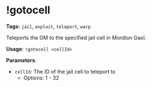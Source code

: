 # !gotocell

**Tags:** `jail`, `exploit`, `teleport`, `warp`

Teleports the GM to the specified jail cell in Mordion Gaol.

**Usage**: `!gotocell <cellId>`

**Parameters**:
- `cellId`: The ID of the jail cell to teleport to
  - Options: 1 - 32
